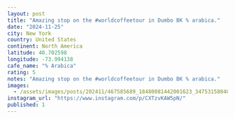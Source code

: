 ```yaml
---
layout: post
title: "Amazing stop on the #worldcoffeetour in Dumbo BK % arabica."
date: "2024-11-25"
city: New York
country: United States
continent: North America
latitude: 40.702598
longitude: -73.994138
cafe_name: "% Arabica"
rating: 5
notes: "Amazing stop on the #worldcoffeetour in Dumbo BK % arabica."
images:
  - /assets/images/posts/202411/467585689_18480081442001623_3475315804096665779_n_18061138462829026.jpg
instagram_url: "https://www.instagram.com/p/CXTzvKAW5pN/"
published: 1
---
```

